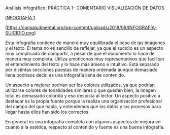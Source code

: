 Análisis infográfico: PRÁCTICA 1- COMENTARIO VISUALIZACIÓN DE DATOS


[INFOGRAFÍA 1](https://consaludmental.org/wp-content/uploads/2018/09/INFOGRAFÍA-SUICIDIO.png)

 [https://consaludmental.org/wp-content/uploads/2018/09/INFOGRAFÍA-SUICIDIO.png]

Esta infografía contiene de manera muy equilibrada el peso de las imágenes y el texto. El tema no es sencillo de reflejar, ya que el sucidio es un aspecto muy complicado de compartir, a pesar de que el documento lo hace de manera muy completa.
Utiliza emoticonos muy representativos que facilitan el entendimiento del texto y lo hace más ameno e intuitivo. Está separado por distintas secciones puestas de manera ordenada aunque demasiado llena podríaos decir, es una infografía llena de contenido. 

Un aspecto a mejorar podrían ser los colores utilizados, ya que podrían utilizarse colores de tonalidades similares o que queden bien, la imagen total es demasiado colorida y eso despista al lector. 
Un aspecto positivo a destacar es la propia fuente porque la realiza una organización profesional del campo del que habla, y entendemos que los datos y los procesos para llegar hasta ellos han sido los correctos.

En general es una infografía completa con algunos aspectos de mejora en cuanto a la estética, respecto al contenido y fuente es una buena infografía.
